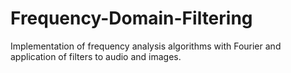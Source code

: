 # Frequency-Domain-Filtering
Implementation of frequency analysis algorithms with Fourier and application of filters to audio and images.

